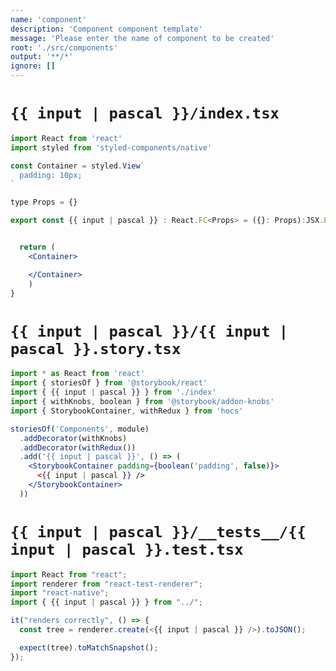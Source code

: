 ```yaml
---
name: 'component'
description: 'Component component template'
message: 'Please enter the name of component to be created'
root: './src/components'
output: '**/*'
ignore: []
---
```


# `{{ input | pascal }}/index.tsx`

```jsx
import React from 'react'
import styled from 'styled-components/native'

const Container = styled.View`
  padding: 10px;
`

type Props = {}

export const {{ input | pascal }} : React.FC<Props> = ({}: Props):JSX.Element => {


  return (
    <Container>

    </Container>
    )
}

```

# `{{ input | pascal }}/{{ input | pascal }}.story.tsx`

```jsx
import * as React from 'react'
import { storiesOf } from '@storybook/react'
import { {{ input | pascal }} } from './index'
import { withKnobs, boolean } from '@storybook/addon-knobs'
import { StorybookContainer, withRedux } from 'hocs'

storiesOf('Components', module)
  .addDecorator(withKnobs)
  .addDecorator(withRedux())
  .add('{{ input | pascal }}', () => (
    <StorybookContainer padding={boolean('padding', false)}>
      <{{ input | pascal }} />
    </StorybookContainer>
  ))

```

# `{{ input | pascal }}/__tests__/{{ input | pascal }}.test.tsx`

```jsx
import React from "react";
import renderer from "react-test-renderer";
import "react-native";
import { {{ input | pascal }} } from "../";

it("renders correctly", () => {
  const tree = renderer.create(<{{ input | pascal }} />).toJSON();

  expect(tree).toMatchSnapshot();
});
```

